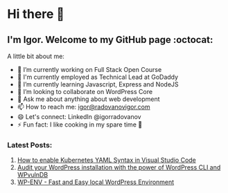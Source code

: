# Hi there 👋

## I'm Igor. Welcome to my GitHub page :octocat:

A little bit about me:

- 🔭 I’m currently working on Full Stack Open Course
- 💼 I'm currently employed as Technical Lead at GoDaddy
- 🌱 I’m currently learning Javascript, Express and NodeJS
- 👯 I’m looking to collaborate on WordPress Core
- 💬 Ask me about anything about web development
- 📫 How to reach me: igor@radovanovigor.com
- 😄 Let's connect: LinkedIn @igorradovanov
- ⚡ Fun fact: I like cooking in my spare time 🍳

### Latest Posts:

1. [How to enable Kubernetes YAML Syntax in Visual Studio Code](https://blog.radovanovigor.com/vs-code-kubernetes-yaml-syntax-setup)<br />
2. [Audit your WordPress installation with the power of WordPress CLI and WPvulnDB](https://blog.radovanovigor.com/audit-wordpress-with-the-power-of-cli)<br />
3. [WP-ENV - Fast and Easy local WordPress Environment](https://blog.radovanovigor.com/wp-env-local-wordpress-environment)
